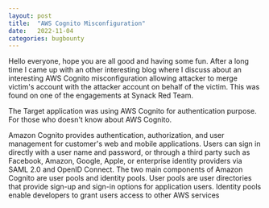 ```yaml
---
layout: post
title:  "AWS Cognito Misconfiguration"
date:   2022-11-04
categories: bugbounty
---
```


Hello everyone, hope you are all good and having some fun. After a long time I came up with an other interesting blog where I discuss about an interesting AWS Cognito misconfiguration allowing attacker to merge victim's account with the attacker account on behalf of the victim. This was found on one of the engagements at Synack Red Team.

The Target application was using AWS Cognito for authentication purpose. For those who doesn't know about AWS Cognito. 

Amazon Cognito provides authentication, authorization, and user management for customer's web and mobile applications. Users can sign in directly with a user name and password, or through a third party such as Facebook, Amazon, Google, Apple, or enterprise identity providers via SAML 2.0 and OpenID Connect. The two main components of Amazon Cognito are user pools and identity pools. User pools are user directories that provide sign-up and sign-in options for application users. Identity pools enable developers to grant users access to other AWS services


